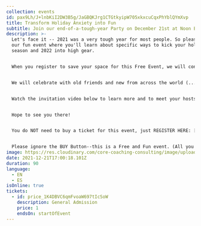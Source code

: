 ```yaml
---
collection: events
id: pax9Lh/J+lnbKiI2DW3B5g/JaGBQKJrg1CTGtkyipW705xkxcuCqxPhYblQYmXvp
title: Transform Holiday Anxiety into Fun
subtitle: Join our end-of-a-tough-year Party on December 21st at Noon ET
description: >-
  Let's face it -- 2021 was a very tough year for most people. So please join
  our fun event where you'll learn about specific ways to kick your holiday
  season and 2022 into high gear. 


  When you register to save your space for this Free Event, we will confirm your reservation so your spot is saved and also send you a booklet so you can get the most out of our time together. 


  We will celebrate with old friends and new from across the world (...and we'll have two language channels to make that easier -- English and Spanish).


  Watch the invitation video below to learn more and to meet your hosts, Sharon & Bonnie.


  Hope to see you there!


  You do NOT need to buy a ticket for this event, just REGISTER HERE: [https://www.eventbrite.com/e/transform-your-holiday-from-anxiety-to-fun-tickets-222884081287](https://www.eventbrite.com/e/222884081287)


  Please ignore the BUY Button--this is a Free and Fun event. (All you have to do is register by going here: <https://www.eventbrite.com/e/transform-holiday-anxiety-into-fun-tickets-222884081287>
image: https://res.cloudinary.com/core-coaching-consulting/image/upload/v1638623723/Wonderful_Life_qudxqi.png
date: 2021-12-21T17:00:18.101Z
duration: 90
language:
  - EN
  - ES
isOnline: true
tickets:
  - id: price_1K4DBVC6qmFvoaW697tIcSoW
    description: General Admission
    price: 1
    endsOn: startOfEvent
---
```

